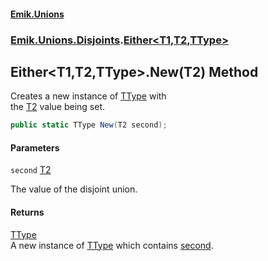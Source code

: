#### [Emik.Unions](index.md 'index')
### [Emik.Unions.Disjoints](Emik.Unions.Disjoints.md 'Emik.Unions.Disjoints').[Either&lt;T1,T2,TType&gt;](Either{T1,T2,TType}.md 'Emik.Unions.Disjoints.Either<T1,T2,TType>')

## Either<T1,T2,TType>.New(T2) Method

Creates a new instance of [TType](Either{T1,T2,TType}.md#Emik.Unions.Disjoints.Either_T1,T2,TType_.TType 'Emik.Unions.Disjoints.Either<T1,T2,TType>.TType') with  
the [T2](Either{T1,T2,TType}.md#Emik.Unions.Disjoints.Either_T1,T2,TType_.T2 'Emik.Unions.Disjoints.Either<T1,T2,TType>.T2') value being set.

```csharp
public static TType New(T2 second);
```
#### Parameters

<a name='Emik.Unions.Disjoints.Either_T1,T2,TType_.New(T2).second'></a>

`second` [T2](Either{T1,T2,TType}.md#Emik.Unions.Disjoints.Either_T1,T2,TType_.T2 'Emik.Unions.Disjoints.Either<T1,T2,TType>.T2')

The value of the disjoint union.

#### Returns
[TType](Either{T1,T2,TType}.md#Emik.Unions.Disjoints.Either_T1,T2,TType_.TType 'Emik.Unions.Disjoints.Either<T1,T2,TType>.TType')  
A new instance of [TType](Either{T1,T2,TType}.md#Emik.Unions.Disjoints.Either_T1,T2,TType_.TType 'Emik.Unions.Disjoints.Either<T1,T2,TType>.TType') which contains [second](Either{T1,T2,TType}.New(T2).md#Emik.Unions.Disjoints.Either_T1,T2,TType_.New(T2).second 'Emik.Unions.Disjoints.Either<T1,T2,TType>.New(T2).second').